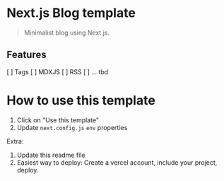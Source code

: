 # Next.js Blog template

> Minimalist blog using Next.js.

## Features

[ ] Tags
[ ] MDXJS
[ ] RSS
[ ] ... tbd

# How to use this template

1. Click on "Use this template"
2. Update `next.config.js` `env` properties


Extra:
1. Update this readme file
1. Easiest way to deploy: Create a vercel account, include your project, deploy.
